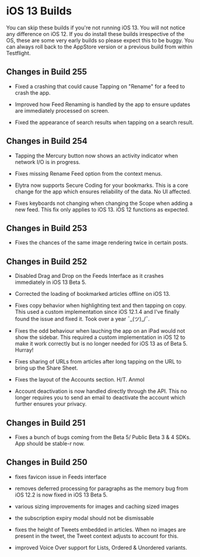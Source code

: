 # iOS 13 Builds

You can skip these builds if you're not running iOS 13. You will not notice any difference on iOS 12. If you do install these builds irrespective of the OS, these are some very early builds so please expect this to be buggy. You can always roll back to the AppStore version or a previous build from within Testflight.

## Changes in Build 255

- Fixed a crashing that could cause Tapping on "Rename" for a feed to crash the app. 

- Improved how Feed Renaming is handled by the app to ensure updates are immediately processed on screen. 

- Fixed the appearance of search results when tapping on a search result. 

## Changes in Build 254
- Tapping the Mercury button now shows an activity indicator when network I/O is in progress. 

- Fixes missing Rename Feed option from the context menus. 

- Elytra now supports Secure Coding for your bookmarks. This is a core change for the app which ensures reliability of the data. No UI affected. 

- Fixes keyboards not changing when changing the Scope when adding a new feed. This fix only applies to iOS 13. iOS 12 functions as expected. 

## Changes in Build 253
- Fixes the chances of the same image rendering twice in certain posts. 

## Changes in Build 252
- Disabled Drag and Drop on the Feeds Interface as it crashes immediately in iOS 13 Beta 5. 

- Corrected the loading of bookmarked articles offline on iOS 13. 

- Fixes copy behavior when highlighting text and then tapping on copy. This used a custom implementation since iOS 12.1.4 and I've finally found the issue and fixed it. Took over a year ¯\_(ツ)_/¯.

- Fixes the odd behaviour when lauching the app on an iPad would not show the sidebar. This required a custom implementation in iOS 12 to make it work correctly but is no longer needed for iOS 13 as of Beta 5. Hurray!

- Fixes sharing of URLs from articles after long tapping on the URL to bring up the Share Sheet. 

- Fixes the layout of the Accounts section. H/T. Anmol

- Account deactivation is now handled directly through the API. This no longer requires you to send an email to deactivate the account which further ensures your privacy.  

## Changes in Build 251
- Fixes a bunch of bugs coming from the Beta 5/ Public Beta 3 & 4 SDKs. App should be stable-r now. 

## Changes in Build 250
- fixes favicon issue in Feeds interface

- removes deferred processing for paragraphs as the memory bug from iOS 12.2 is now fixed in iOS 13 Beta 5.

- various sizing improvements for images and caching sized images

- the subscription expiry modal should not be dismissable

- fixes the height of Tweets embedded in articles. When no images are present in the tweet, the Tweet context adjusts to account for this. 

- improved Voice Over support for Lists, Ordered & Unordered variants. 
